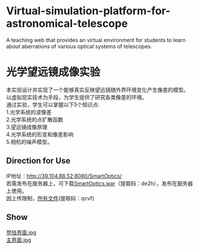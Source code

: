 # Virtual-simulation-platform-for-astronomical-telescope
A teaching web that  provides an virtual environment for students to learn  about aberrations of various optical systems of telescopes.
# 光学望远镜成像实验
本实验设计并实现了一个能够真实反映望远镜随外界环境变化产生像差的模型。<br>
以虚拟现实技术为手段，为学生提供了研究各类像差的环境。<br>
通过实验，学生可以掌握以下5个知识点:<br>
      1.光学系统的波像差<br>
      2.光学系统的点扩散函数<br>
      3.望远镜成像原理<br>
      4.光学系统的形变和像差影响<br>
      5.相机的噪声模型。
## Direction for Use
IP地址：http://39.104.88.52:8080/SmartOptics/<br>
若需发布在服务器上，可下载[SmartOptics.war](https://pan.baidu.com/s/1xA2qON15GM2K3sozilgA_g)（提取码：de2h），发布在服务器上使用。<br>
因上传限制，[所有文件](https://pan.baidu.com/s/1j-f0dQfBJ97nCVOsEkwokA)(提取码：qcvf)
## Show
[登陆界面.jpg](https://github.com/SmartImagingLab/Virtual-simulation-platform-for-astronomical-telescope/blob/master/images/%E7%99%BB%E9%99%86%E7%95%8C%E9%9D%A2.png)<br>
[主界面.jpg](https://github.com/SmartImagingLab/Virtual-simulation-platform-for-astronomical-telescope/blob/master/images/%E4%B8%BB%E7%95%8C%E9%9D%A2.png)
